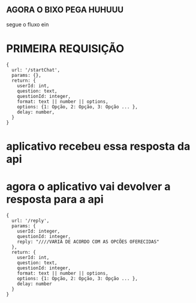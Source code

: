 ## AGORA O BIXO PEGA HUHUUU

segue o fluxo ein

# PRIMEIRA REQUISIÇÃO

```
{
  url: '/startChat',
  params: {},
  return: {
    userId: int,
    question: text,
    questionId: integer,
    format: text || number || options,
    options: {1: Opção, 2: Opção, 3: Opção ... },
    delay: number,
  }
}
```


# aplicativo recebeu essa resposta da api

# agora o aplicativo vai devolver a resposta para a api

```
{
  url: '/reply',
  params: {
    userId: integer,
    questionId: integer,
    reply: "////VARIA DE ACORDO COM AS OPCÕES OFERECIDAS"
  },
  return: {
    userId: int,
    question: text,
    questionId: integer,
    format: text || number || options,
    options: {1: Opção, 2: Opção, 3: Opção ... },
    delay: number
  }
}
```